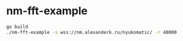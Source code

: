 # nm-fft-example

```sh
go build
./nm-fft-example -s wss://nm.alexanderk.ru/nyukomatic/ -r 48000
```

